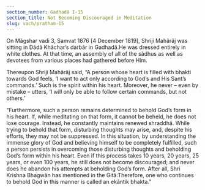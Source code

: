 ```yaml
---
section_number: Gadhadã I-15 
section_title: Not Becoming Discouraged in Meditation
slug: vach/pratham-15
---
```

On Mãgshar vadi 3, Samvat 1876 [4 December 1819], Shriji  Mahãrãj was sitting in Dãdã Khãchar’s darbãr in Gadhadã.He was  dressed entirely in white clothes. At that time, an assembly of all of  the sãdhus as well as devotees from various places had gathered before Him.

Thereupon Shriji Mahãrãj said, “A person whose heart is filled  with bhakti towards God feels, ‘I want to act only according to God’s  and His Sant’s commands.’ Such is the spirit within his heart.  Moreover, he never – even by mistake – utters, ‘I will only be able to  follow certain commands, but not others.’

“Furthermore, such a person remains determined to behold God’s form in his heart. If, while meditating on that form, it cannot  be beheld, he does not lose courage. Instead, he constantly maintains  renewed shraddhã. While trying to behold that form, disturbing  thoughts may arise, and, despite his efforts, they may not be suppressed. In this situation, by understanding the immense glory of  God and believing himself to be completely fulfilled, such a person  persists in overcoming those disturbing thoughts and beholding God’s  form within his heart. Even if this process takes 10 years, 20 years,  25 years, or even 100 years, he still does not become discouraged; and  never does he abandon his attempts at beholding God’s form. After  all, Shri Krishna Bhagwãn has mentioned in the Gitã:Therefore, one who continues to behold God in this manner is called  an ekãntik bhakta.”

